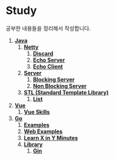 # Study

공부한 내용들을 정리해서 작성합니다.



1. __[Java](./java)__
   1. __[Netty](./java/netty)__
      1. __[Discard](./java/netty/discard)__
      2. __[Echo Server](./java/netty/echo-server)__
      3. __[Echo Client](./java/netty/echo-client)__
   2. __[Server](./java/server)__
      1. __[Blocking Server](./java/server/blocking-server)__
      2. __[Non Blocking Server](./java/server/non-blocking-server)__
   3. __[STL (Standard Template Library)](./java/stl)__
      1. __[List](./java/stl/list)__
2. __[Vue](./vue)__
   1. __[Vue Skills](./vue/vue-skills)__
3. __[Go](./go)__
   1. __[Examples](./go/examples)__
   2. __[Web Examples](./go/web-examples)__
   3. __[Learn X in Y Minutes](./go/learnxinyminutes)__
   4. __[Library](./go/library)__
      1. __[Gin](./go/library/gin)__


